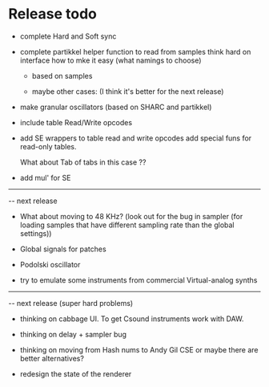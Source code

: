 Release todo
============================

* complete Hard and Soft sync 

* complete partikkel helper function to read from samples
    think hard on interface how to mke it easy  (what namings to choose)

    * based on samples

    * maybe other cases:  (I think it's better for the next release)

* make granular oscillators (based on SHARC and partikkel)

* include table Read/Write opcodes

* add SE wrappers to table read and write opcodes
   add special funs for read-only tables.

   What about Tab of tabs in this case ??

* add mul' for SE

------------------------------
-- next release

* What about moving to 48 KHz? (look out for the bug in sampler (for loading samples that have different sampling rate than the global settings))

* Global signals for patches

* Podolski oscillator

* try to emulate some instruments from commercial Virtual-analog synths

------------------------------
-- next release (super hard problems)

* thinking on cabbage UI. To get Csound instruments work with DAW.

* thinking on delay + sampler bug

* thinking on moving from Hash nums to Andy Gil CSE or maybe there are better alternatives?

* redesign the state of the renderer